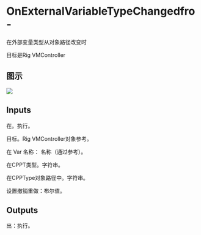 # OnExternalVariableTypeChangedfro-

在外部变量类型从对象路径改变时

目标是Rig VMController

## 图示

![]($-20221218-20425623.png)

## Inputs

在。执行。

目标。Rig VMController对象参考。

在 Var 名称： 名称（通过参考）。

在CPPT类型。字符串。

在CPPType对象路径中。字符串。

设置撤销重做：布尔值。  

## Outputs

出：执行。
